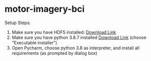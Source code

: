 # motor-imagery-bci

Setup Steps:

1) Make sure you have HDF5 installed: [Download Link](https://www.hdfgroup.org/downloads/hdf5/)
2) Make sure you have python 3.8.7 installed [Download Link](https://www.python.org/downloads/release/python-387/) (choose "Executable installer")
3) Open Pycharm, choose python 3.8 as interpreter, and install all requirements (as prompted by dialog box)

